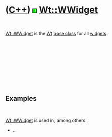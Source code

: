 



 

 

 

 

 

([C++](Cpp.md)) ![Wt](PicWt.png) [Wt::WWidget](CppWWidget.md)
===============================================================

 

[Wt::WWidget](CppWWidget.md) is the [Wt](CppWt.md) [base
class](CppBaseClass.md) for all [widgets](CppWidget.md).

 

 

 

 

 

Examples
--------

 

[Wt::WWidget](CppWWidget.md) is used in, among others:

-   ...

 

 

 

 

 





 



